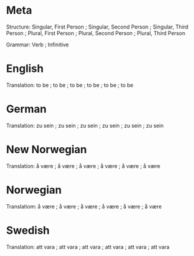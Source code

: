 Meta
====

Structure: Singular, First Person ; Singular, Second Person ; Singular, Third Person ;
           Plural, First Person   ; Plural, Second Person   ; Plural, Third Person

Grammar:   Verb ; Infinitive



English
=======

Translation: to be ; to be ; to be ;
             to be ; to be ; to be



German
======

Translation: zu sein ; zu sein ; zu sein ;
             zu sein ; zu sein ; zu sein



New Norwegian
=============

Translation: å være ; å være ; å være ;
             å være ; å være ; å være



Norwegian
=========

Translatiom: å være ; å være ; å være ;
             å være ; å være ; å være



Swedish
=======

Translation: att vara ; att vara ; att vara ;
             att vara ; att vara ; att vara
